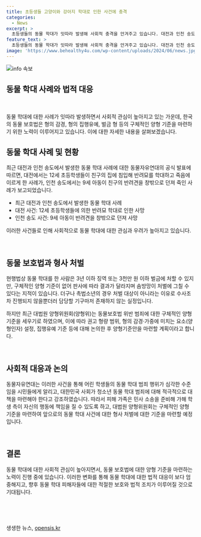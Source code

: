 ```yaml
---
title: 초등생들 고양이와 강아지 학대로 인한 사건에 충격
categories:
  - News
excerpt: >
  초등생들의 동물 학대가 잇따라 발생해 사회적 충격을 안겨주고 있습니다. 대전과 인천 송도에서 발생한 두 사건은 공포를 불러일으키며, 가해 학생들에 대한 법적 조치가 필요한 상황입니다. 민사 소송과 가해 학생 측에 대한 형법 처벌 등에 대한 논의가 필요합니다. 현재까지는 아동에 대한 형법 처벌이 불가능한 상황이지만, 동물보호법 위반 범죄에 대한 구체적인 양형 기준을 세우기 위한 논의가 진행 중에 있습니다. (단체 인용)
feature_text: >
  초등생들의 동물 학대가 잇따라 발생해 사회적 충격을 안겨주고 있습니다. 대전과 인천 송도에서 발생한 두 사건은 공포를 불러일으키며, 가해 학생들에 대한 법적 조치가 필요한 상황입니다. 민사 소송과 가해 학생 측에 대한 형법 처벌 등에 대한 논의가 필요합니다. 현재까지는 아동에 대한 형법 처벌이 불가능한 상황이지만, 동물보호법 위반 범죄에 대한 구체적인 양형 기준을 세우기 위한 논의가 진행 중에 있습니다. (단체 인용)
image: 'https://www.behealthy4u.com/wp-content/uploads/2024/06/news.jpg'
---
```


<p><img src="https://www.behealthy4u.com/wp-content/uploads/2024/06/news.jpg" alt="info 속보" /></p>

<h2 data-ke-size="size28"><b>동물 학대 사례와 법적 대응</b></h2>

<p data-ke-size="size16">&nbsp;</p>

<p>동물 학대에 대한 사례가 잇따라 발생하면서 사회적 관심이 높아지고 있는 가운데, 한국의 동물 보호법은 형의 감경, 형의 집행유예, 벌금 형 등의 구체적인 양형 기준을 마련하기 위한 노력이 이루어지고 있습니다. 이에 대한 자세한 내용을 살펴보겠습니다.</p>

<h2 data-ke-size="size26"><b>동물 학대 사례 및 현황</b></h2>

<p>최근 대전과 인천 송도에서 발생한 동물 학대 사례에 대한 동물자유연대의 공식 발표에 따르면, 대전에서는 12세 초등학생들이 친구의 집에 침입해 반려묘를 학대하고 죽음에 이르게 한 사례가, 인천 송도에서는 9세 아동이 친구의 반려견을 창밖으로 던져 죽인 사례가 보고되었습니다.</p>

<ul>
<li>최근 대전과 인천 송도에서 발생한 동물 학대 사례</li>
<li>대전 사건: 12세 초등학생들에 의한 반려묘 학대로 인한 사망</li>
<li>인천 송도 사건: 9세 아동이 반려견을 창밖으로 던져 사망</li>
</ul>

<p>이러한 사건들로 인해 사회적으로 동물 학대에 대한 관심과 우려가 높아지고 있습니다.</p>

<p data-ke-size="size16">&nbsp;</p>

<h2 data-ke-size="size26"><b>동물 보호법과 형사 처벌</b></h2>

<p>현행법상 동물 학대를 한 사람은 3년 이하 징역 또는 3천만 원 이하 벌금에 처할 수 있지만, 구체적인 양형 기준이 없어 판사에 따라 결과가 달라지며 솜방망이 처벌에 그칠 수 있다는 지적이 있습니다. 더구나 촉법소년의 경우 처벌 대상이 아니라는 이유로 수사조차 진행되지 않을뿐더러 담당할 기구마저 존재하지 않는 실정입니다.</p>

<p>하지만 최근 대법원 양형위원회(양형위)는 동물보호법 위반 범죄에 대한 구체적인 양형 기준을 세우기로 하였으며, 이에 따라 권고 형량 범위, 형의 감경·가중에 미치는 요소(양형인자) 설정, 집행유예 기준 등에 대해 논의한 후 양형기준안을 마련할 계획이라고 합니다.</p>

<p data-ke-size="size16">&nbsp;</p>

<h2 data-ke-size="size26"><b>사회적 대응과 논의</b></h2>

<p>동물자유연대는 이러한 사건을 통해 어린 학생들의 동물 학대 범죄 행위가 심각한 수준임을 시민들에게 알리고, 대한민국 사회가 청소년 동물 학대 범죄에 대해 적극적으로 대책을 마련해야 한다고 강조하였습니다. 따라서 피해 가족은 민사 소송을 준비해 가해 학생 측이 자신의 행동에 책임을 질 수 있도록 하고, 대법원 양형위원회는 구체적인 양형 기준을 마련하여 앞으로의 동물 학대 사건에 대한 형사 처벌에 대한 기준을 마련할 예정입니다.</p>

<p data-ke-size="size16">&nbsp;</p>

<h2 data-ke-size="size26"><b>결론</b></h2>

<p>동물 학대에 대한 사회적 관심이 높아지면서, 동물 보호법에 대한 양형 기준을 마련하는 노력이 진행 중에 있습니다. 이러한 변화를 통해 동물 학대에 대한 법적 대응이 보다 엄중해지고, 향후 동물 학대 피해자들에 대한 적절한 보호와 법적 조치가 이루어질 것으로 기대됩니다.</p>

<p data-ke-size="size16">&nbsp;</p>

<p data-ke-size="size16">&nbsp;</p>
생생한 뉴스, <a href="https://opensis.kr" rel="dofollow">opensis.kr</a>


